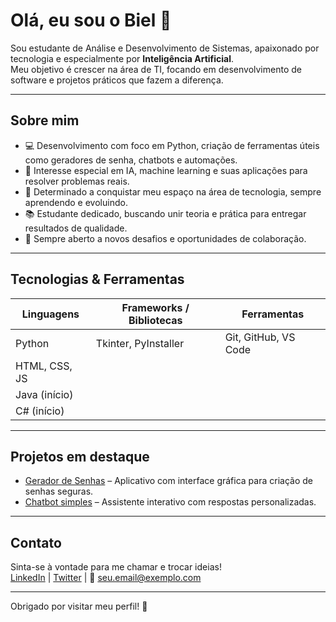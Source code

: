 # Olá, eu sou o Biel 👋

Sou estudante de Análise e Desenvolvimento de Sistemas, apaixonado por tecnologia e especialmente por **Inteligência Artificial**.  
Meu objetivo é crescer na área de TI, focando em desenvolvimento de software e projetos práticos que fazem a diferença.

---

## Sobre mim

- 💻 Desenvolvimento com foco em Python, criação de ferramentas úteis como geradores de senha, chatbots e automações.  
- 🤖 Interesse especial em IA, machine learning e suas aplicações para resolver problemas reais.  
- 🎯 Determinado a conquistar meu espaço na área de tecnologia, sempre aprendendo e evoluindo.  
- 📚 Estudante dedicado, buscando unir teoria e prática para entregar resultados de qualidade.  
- 🚀 Sempre aberto a novos desafios e oportunidades de colaboração.

---

## Tecnologias & Ferramentas

| Linguagens      | Frameworks / Bibliotecas | Ferramentas            |
| --------------- | ------------------------ | ---------------------- |
| Python          | Tkinter, PyInstaller     | Git, GitHub, VS Code   |
| HTML, CSS, JS   |                          |                        |
| Java (início)   |                          |                        |
| C# (início)     |                          |                        |

---

## Projetos em destaque

- [Gerador de Senhas](https://github.com/Biel-prog/gerador_senhas) – Aplicativo com interface gráfica para criação de senhas seguras.  
- [Chatbot simples](https://github.com/Biel-prog/chatbot) – Assistente interativo com respostas personalizadas.

---

## Contato

Sinta-se à vontade para me chamar e trocar ideias!  
[LinkedIn](https://www.linkedin.com/in/seu-perfil) | [Twitter](https://twitter.com/seu_usuario) | 📧 seu.email@exemplo.com

---

Obrigado por visitar meu perfil! 👊
